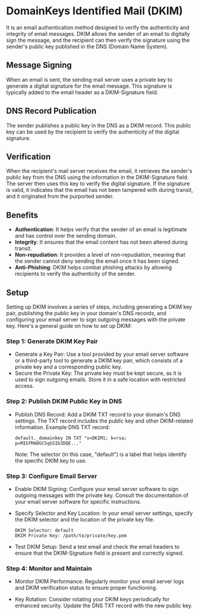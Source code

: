 # DomainKeys Identified Mail (DKIM)
It is an email authentication method designed to verify the authenticity and integrity of email messages. DKIM allows the sender of an email to digitally sign the message, and the recipient can then verify the signature using the sender's public key published in the DNS (Domain Name System).

## Message Signing
When an email is sent, the sending mail server uses a private key to generate a digital signature for the email message. This signature is typically added to the email header as a DKIM-Signature field.

## DNS Record Publication
The sender publishes a public key in the DNS as a DKIM record. This public key can be used by the recipient to verify the authenticity of the digital signature.
## Verification
When the recipient's mail server receives the email, it retrieves the sender's public key from the DNS using the information in the DKIM-Signature field. The server then uses this key to verify the digital signature. If the signature is valid, it indicates that the email has not been tampered with during transit, and it originated from the purported sender.


## Benefits

- **Authentication**: It helps verify that the sender of an email is legitimate and has control over the sending domain.
- **Integrity**: It ensures that the email content has not been altered during transit.
- **Non-repudiation**: It provides a level of non-repudiation, meaning that the sender cannot deny sending the email once it has been signed.
- **Anti-Phishing**: DKIM helps combat phishing attacks by allowing recipients to verify the authenticity of the sender.


## Setup
Setting up DKIM involves a series of steps, including generating a DKIM key pair, publishing the public key in your domain's DNS records, and configuring your email server to sign outgoing messages with the private key. Here's a general guide on how to set up DKIM:

### Step 1: Generate DKIM Key Pair
- Generate a Key Pair:
  Use a tool provided by your email server software or a third-party tool to generate a DKIM key pair, which consists of a private key and a corresponding public key.
- Secure the Private Key:
  The private key must be kept secure, as it is used to sign outgoing emails. Store it in a safe location with restricted access.

### Step 2: Publish DKIM Public Key in DNS
- Publish DNS Record:
  Add a DKIM TXT record to your domain's DNS settings. The TXT record includes the public key and other DKIM-related information.
  Example DNS TXT record:
  ```
  default._domainkey IN TXT "v=DKIM1; k=rsa; p=MIGfMA0GCSqGSIb3DQE..."
  ```
  Note: The selector (in this case, "default") is a label that helps identify the specific DKIM key to use.
### Step 3: Configure Email Server
- Enable DKIM Signing:
  Configure your email server software to sign outgoing messages with the private key. Consult the documentation of your email server software for specific instructions.

- Specify Selector and Key Location:
  In your email server settings, specify the DKIM selector and the location of the private key file.
  ```
  DKIM Selector: default
  DKIM Private Key: /path/to/private/key.pem
  ```
- Test DKIM Setup:
  Send a test email and check the email headers to ensure that the DKIM-Signature field is present and correctly signed.
### Step 4: Monitor and Maintain
- Monitor DKIM Performance:
  Regularly monitor your email server logs and DKIM verification status to ensure proper functioning.

- Key Rotation:
  Consider rotating your DKIM keys periodically for enhanced security. Update the DNS TXT record with the new public key.
